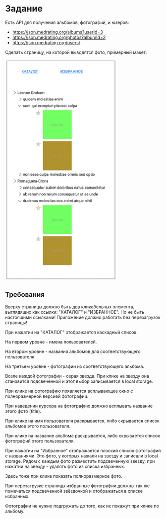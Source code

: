 # Задание

Есть API для получения альбомов, фотографий, и юзеров:

- https://json.medrating.org/albums?userId=3
- https://json.medrating.org/photos?albumId=2
- https://json.medrating.org/users/

Сделать страницу, на которой выводятся фото, примерный макет:

![alt text](https://github.com/kava13/medrating_test_task/raw/master/img/task.png)

## Требования

Вверху страницы должно быть два кликабельных элемента, выглядящих как ссылки: "КАТАЛОГ" и "ИЗБРАННОЕ". Но не быть настоящими ссылками! Приложение должно работать без перезагрузок страницы!

При нажатии на "КАТАЛОГ" отображается каскадный список.

На первом уровне - имена пользователей.

На втором уровне - названия альбомов для соответствующего пользователя.

На третьем уровне - фотографии из соответствующего альбома.

Возле каждой фотографии - серая звезда. При клике на звезду она становится подсвеченной и этот выбор записывается в local storage.

При клике на фотографию появляется всплывающее окно с полноразмерной версией фотографии.

При наведении курсора на фотографию должно всплывать название этого фото (title).

При клике на имя пользователя раскрывается, либо скрывается список альбомов этого пользователя.

При клике на название альбома раскрывается, либо скрывается список фотографий этого пользователя.

При нажатии на "Избранное" отображается плоский список фотографий с названиями. Это фото, у которых нажали на звезду и записали в local storage.
Рядом с каждым фото разместить подсвеченную звезду, при нажатии на звезду - удалять фото из списка избранных.

Здесь тоже при клике показать полноразмерное фото.

При перезагрузке страницы избранные фотографии должны так же помечаться подсвеченной звёздочкой и отображаться в списке избранных.

Фотографии не нужно подгружать до того, как их покажут при клике по альбому.
